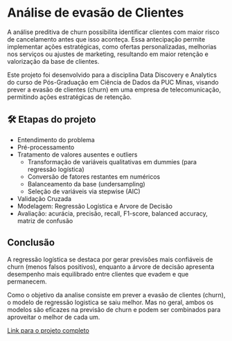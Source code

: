 # Análise de evasão de Clientes

A análise preditiva de churn possibilita identificar clientes com maior risco de cancelamento antes que isso aconteça. Essa antecipação permite implementar ações estratégicas, como ofertas personalizadas, melhorias nos serviços ou ajustes de marketing, resultando em maior retenção e valorização da base de clientes.

Este projeto foi desenvolvido para a disciplina Data Discovery e Analytics do curso de Pós-Graduação em Ciência de Dados da PUC Minas, visando prever a evasão de clientes (churn) em uma empresa de telecomunicação, permitindo ações estratégicas de retenção.


## 🛠 Etapas do projeto

- Entendimento do problema
- Pré-processamento
- Tratamento de valores ausentes e outliers
  - Transformação de variáveis qualitativas em dummies (para regressão logística)
  - Conversão de fatores restantes em numéricos
  - Balanceamento da base (undersampling)
  - Seleção de variáveis via stepwise (AIC)
- Validação Cruzada
- Modelagem: Regressão Logística e Arvore de Decisão
- Avaliação: acurácia, precisão, recall, F1-score, balanced accuracy, matriz de confusão


## Conclusão

A regressão logística se destaca por gerar previsões mais confiáveis de churn (menos falsos positivos), enquanto a árvore de decisão apresenta desempenho mais equilibrado entre clientes que evadem e que permanecem.

Como o objetivo da analise consiste em prever a evasão de clientes (churn), o modelo de regressão logistica se saiu melhor. Mas no geral, ambos os modelos são eficazes na previsão de churn e podem ser combinados para aproveitar o melhor de cada um.


[Link para o projeto completo]()


